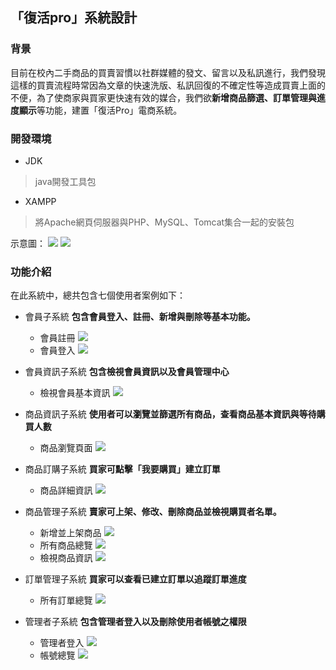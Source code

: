 ## 「復活pro」系統設計

### 背景
目前在校內二手商品的買賣習慣以社群媒體的發文、留言以及私訊進行，我們發現這樣的買賣流程時常因為文章的快速洗版、私訊回復的不確定性等造成買賣上面的不便，為了使商家與買家更快速有效的媒合，我們欲**新增商品篩選、訂單管理與進度顯示**等功能，建置「復活Pro」電商系統。

### 開發環境
- JDK
>java開發工具包
- XAMPP
>將Apache網頁伺服器與PHP、MySQL、Tomcat集合一起的安裝包

示意圖：
![](https://i.imgur.com/fL7a8RL.png)
![](https://i.imgur.com/qiB3vt7.png)


### 功能介紹
在此系統中，總共包含七個使用者案例如下：

- 會員子系統
**包含會員登入、註冊、新增與刪除等基本功能。**
	- 會員註冊
	![](https://i.imgur.com/aDTn4YM.png)
	- 會員登入
	![](https://i.imgur.com/2JnMSI3.png)

- 會員資訊子系統
**包含檢視會員資訊以及會員管理中心**
	- 檢視會員基本資訊
	![](https://i.imgur.com/pHM0LoP.png)

- 商品資訊子系統
**使用者可以瀏覽並篩選所有商品，查看商品基本資訊與等待購買人數**
	- 商品瀏覽頁面
	![](https://i.imgur.com/y6Lk2O4.png)
- 商品訂購子系統
**買家可點擊「我要購買」建立訂單**
	- 商品詳細資訊
	![](https://i.imgur.com/kvUnk4k.png)
- 商品管理子系統
**賣家可上架、修改、刪除商品並檢視購買者名單。**
	- 新增並上架商品
	![](https://i.imgur.com/4gPkxKr.png)
	- 所有商品總覽
	![](https://i.imgur.com/4zGk3ly.png)
	- 檢視商品資訊
	![](https://i.imgur.com/dRGKOPm.png)
- 訂單管理子系統
**買家可以查看已建立訂單以追蹤訂單進度**
	- 所有訂單總覽
	![](https://i.imgur.com/uaMTuUn.png)
- 管理者子系統
**包含管理者登入以及刪除使用者帳號之權限**
	- 管理者登入
	![](https://i.imgur.com/MHDp1hE.png)
	- 帳號總覽
	![](https://i.imgur.com/2bxq7vU.png)


